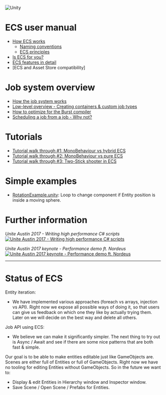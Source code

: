 ![Unity](https://unity3d.com/files/images/ogimg.jpg?1)
# ECS user manual

* [How ECS works](content/getting_started.md)
    * [Naming conventions](content/ecs_concepts.md)
    * [ECS principles](content/ecs_principles_and_vision.md)
* [Is ECS for you?](content/is_ecs_for_you.md)
* [ECS features in detail](content/ecs_in_detail.md)
* [ECS and Asset Store compatibility]

# Job system overview

* [How the job system works](content/job_system.md)
* [Low-level overview - Creating containers & custom job types](content/custom_job_types.md)
* [How to optimize for the Burst compiler](content/burst_optimization.md)
* [Scheduling a job from a job - Why not?](content/SchedulingAJobFromAJob.md)

# Tutorials

* [Tutorial walk through #1: MonoBehaviour vs hybrid ECS](content/tutorial_1.md)
* [Tutorial walk through #2: MonoBehaviour vs pure ECS](content/tutorial_2.md)
* [Tutorial walk through #3: Two-Stick shooter in ECS](content/tutorial_3.md)

# Simple examples

* [RotationExample.unity](content/rotation_example.md): Loop to change component if Entity position is inside a moving sphere.

# Further information

*Unite Austin 2017 - Writing high performance C# scripts*
[![Unite Austin 2017 - Writing high performance C# scripts](http://img.youtube.com/vi/tGmnZdY5Y-E/0.jpg)](http://www.youtube.com/watch?v=tGmnZdY5Y-E)

*Unite Austin 2017 keynote - Performance demo ft. Nordeus*
[![Unite Austin 2017 keynote - Performance demo ft. Nordeus](http://img.youtube.com/vi/0969LalB7vw/0.jpg)](http://www.youtube.com/watch?v=0969LalB7vw)

---

# Status of ECS

Entity iteration:
* We have implemented various approaches (foreach vs arrays, injection vs API). Right now we expose all possible ways of doing it, so that users can give us feedback on which one they like by actually trying them. Later on we will decide on the best way and delete all others.

Job API using ECS:
* We believe we can make it significantly simpler. The next thing to try out is Async / Await and see if there are some nice patterns that are both fast & simple.

Our goal is to be able to make entities editable just like GameObjects are. Scenes are either full of Entities or full of GameObjects. Right now we have no tooling for editing Entities without GameObjects. So in the future we want to:
* Display & edit Entities in Hierarchy window and Inspector window.
* Save Scene / Open Scene / Prefabs for Entities.


